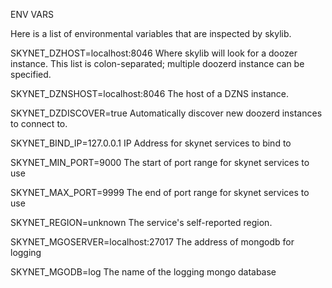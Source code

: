 ENV VARS

Here is a list of environmental variables that are inspected by skylib.

SKYNET_DZHOST=localhost:8046
	Where skylib will look for a doozer instance. This list is colon-separated; multiple doozerd instance can be specified.

SKYNET_DZNSHOST=localhost:8046
	The host of a DZNS instance.

SKYNET_DZDISCOVER=true
	Automatically discover new doozerd instances to connect to.

SKYNET_BIND_IP=127.0.0.1
  IP Address for skynet services to bind to

SKYNET_MIN_PORT=9000
  The start of port range for skynet services to use

SKYNET_MAX_PORT=9999
  The end of port range for skynet services to use

SKYNET_REGION=unknown
	The service's self-reported region.

SKYNET_MGOSERVER=localhost:27017
  The address of mongodb for logging

SKYNET_MGODB=log
  The name of the logging mongo database
